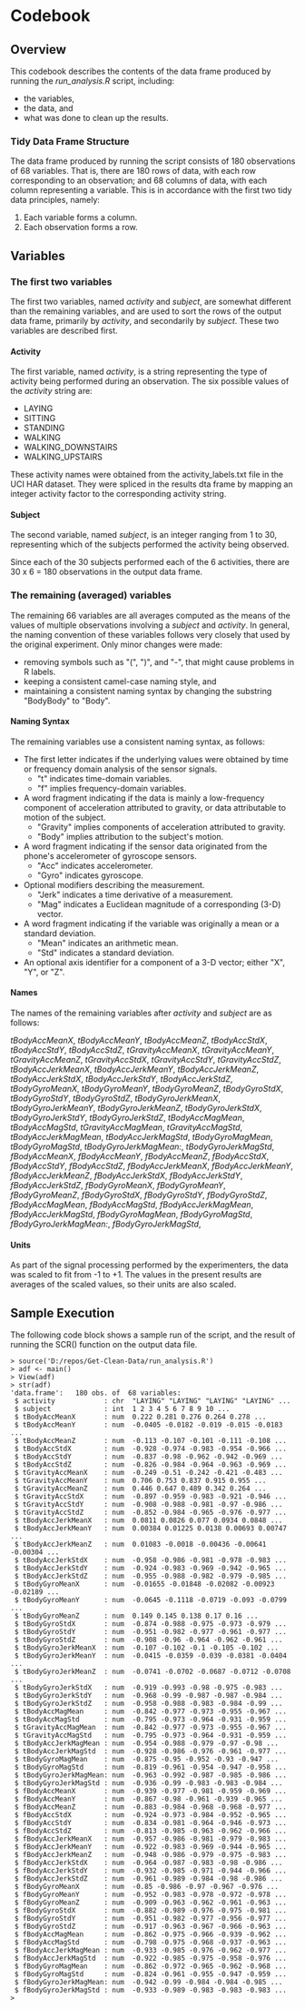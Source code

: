 # Codebook
## Overview
This codebook describes the contents of the data frame produced by running the _run_analysis.R_ script, including:
- the variables, 
- the data, and 
- what was done to clean up the results.
### Tidy Data Frame Structure
The data frame produced by running the script consists of 180 observations of 68 variables.  That is, there are 180 rows of data, with each row corresponding to an observation; and 68 columns of data, with each column representing a variable.  This is in accordance with the first two tidy data principles, namely:
1. Each variable forms a column.
2. Each observation forms a row.
## Variables
### The first two variables
The first two variables, named *activity* and *subject*, are somewhat different than the remaining variables, and are used to sort the rows of the output data frame, primarily by *activity*, and secondarily by *subject*.  These two variables are described first.
#### Activity
The first variable, named *activity*, is a string representing the type of activity being performed during an observation.  The six possible values of the *activity* string are:
- LAYING
- SITTING
- STANDING
- WALKING
- WALKING_DOWNSTAIRS
- WALKING_UPSTAIRS

These activity names were obtained from the activity_labels.txt file in the UCI HAR dataset.  They were spliced in the results dta frame by mapping an integer activity factor to the corresponding activity string.
#### Subject
The second variable, named *subject*, is an integer ranging from 1 to 30, representing which of the subjects performed the activity being observed.

Since each of the 30 subjects performed each of the 6 activities, there are 30 x 6 = 180 observations in the output data frame.
### The remaining (averaged) variables
The remaining 66 variables are all averages computed as the means of the values of multiple  observations involving a  *subject* and *activity*.  In general, the naming convention of these variables follows very closely that used by the original experiment. Only minor changes were made:
- removing symbols such as "(", ")", and "-", that might cause problems in R labels.
- keeping a consistent camel-case naming style, and
- maintaining a consistent naming syntax by changing the substring "BodyBody" to "Body".

#### Naming Syntax
The remaining variables use a consistent naming syntax, as follows:
- The first letter indicates if the underlying values were obtained by time or frequency domain analysis of the sensor signals.
	- "t" indicates time-domain variables.
	- "f" implies frequency-domain variables.
- A word fragment indicating if the data is mainly a low-frequency component of acceleration attributed to gravity, or data attributable to motion of the subject.
	- "Gravity" implies components of acceleration attributed to gravity.
	- "Body" implies attribution to the subject's motion.
- A word fragment indicating if the sensor data originated from the phone's accelerometer of gyroscope sensors.
	- "Acc" indicates accelerometer.
	- "Gyro" indicates gyroscope.
- Optional modifiers describing the measurement.
	- "Jerk" indicates a time derivative of a measurement.
	- "Mag" indicates a Euclidean magnitude of a corresponding (3-D) vector.
- A word fragment indicating if the variable was originally a mean or a standard deviation. 
	- "Mean" indicates an arithmetic mean.
	- "Std" indicates a standard deviation.
- An optional axis identifier for a component of a 3-D vector; either "X", "Y", or "Z".
#### Names
The names of the remaining variables after *activity* and *subject* are as follows:

*tBodyAccMeanX*,
*tBodyAccMeanY*,
*tBodyAccMeanZ*,
*tBodyAccStdX*,
*tBodyAccStdY*,
*tBodyAccStdZ*,
*tGravityAccMeanX*,
*tGravityAccMeanY*,
*tGravityAccMeanZ*,
*tGravityAccStdX*,
*tGravityAccStdY*,
*tGravityAccStdZ*,
*tBodyAccJerkMeanX*,
*tBodyAccJerkMeanY*,
*tBodyAccJerkMeanZ*,
*tBodyAccJerkStdX*,
*tBodyAccJerkStdY*,
*tBodyAccJerkStdZ*,
*tBodyGyroMeanX*,
*tBodyGyroMeanY*,
*tBodyGyroMeanZ*,
*tBodyGyroStdX*,
*tBodyGyroStdY*,
*tBodyGyroStdZ*,
*tBodyGyroJerkMeanX*,
*tBodyGyroJerkMeanY*,
*tBodyGyroJerkMeanZ*,
*tBodyGyroJerkStdX*,
*tBodyGyroJerkStdY*,
*tBodyGyroJerkStdZ*,
*tBodyAccMagMean*,
*tBodyAccMagStd*,
*tGravityAccMagMean*,
*tGravityAccMagStd*,
*tBodyAccJerkMagMean*,
*tBodyAccJerkMagStd*,
*tBodyGyroMagMean*,
*tBodyGyroMagStd*,
*tBodyGyroJerkMagMean:*,
*tBodyGyroJerkMagStd*,
*fBodyAccMeanX*,
*fBodyAccMeanY*,
*fBodyAccMeanZ*,
*fBodyAccStdX*,
*fBodyAccStdY*,
*fBodyAccStdZ*,
*fBodyAccJerkMeanX*,
*fBodyAccJerkMeanY*,
*fBodyAccJerkMeanZ*,
*fBodyAccJerkStdX*,
*fBodyAccJerkStdY*,
*fBodyAccJerkStdZ*,
*fBodyGyroMeanX*,
*fBodyGyroMeanY*,
*fBodyGyroMeanZ*,
*fBodyGyroStdX*,
*fBodyGyroStdY*,
*fBodyGyroStdZ*,
*fBodyAccMagMean*,
*fBodyAccMagStd*,
*fBodyAccJerkMagMean*,
*fBodyAccJerkMagStd*,
*fBodyGyroMagMean*,
*fBodyGyroMagStd*,
*fBodyGyroJerkMagMean:*,
*fBodyGyroJerkMagStd*,

#### Units
As part of the signal processing performed by the experimenters, the data was scaled to fit from -1 to +1. The values in the present results are averages of the scaled values, so their units are also scaled.

## Sample Execution
The following code block shows a sample run of the script, and the result of running the SCR() function on the output data file.
```
> source('D:/repos/Get-Clean-Data/run_analysis.R')
> adf <- main()
> View(adf)
> str(adf)
'data.frame':	180 obs. of  68 variables:
 $ activity            : chr  "LAYING" "LAYING" "LAYING" "LAYING" ...
 $ subject             : int  1 2 3 4 5 6 7 8 9 10 ...
 $ tBodyAccMeanX       : num  0.222 0.281 0.276 0.264 0.278 ...
 $ tBodyAccMeanY       : num  -0.0405 -0.0182 -0.019 -0.015 -0.0183 ...
 $ tBodyAccMeanZ       : num  -0.113 -0.107 -0.101 -0.111 -0.108 ...
 $ tBodyAccStdX        : num  -0.928 -0.974 -0.983 -0.954 -0.966 ...
 $ tBodyAccStdY        : num  -0.837 -0.98 -0.962 -0.942 -0.969 ...
 $ tBodyAccStdZ        : num  -0.826 -0.984 -0.964 -0.963 -0.969 ...
 $ tGravityAccMeanX    : num  -0.249 -0.51 -0.242 -0.421 -0.483 ...
 $ tGravityAccMeanY    : num  0.706 0.753 0.837 0.915 0.955 ...
 $ tGravityAccMeanZ    : num  0.446 0.647 0.489 0.342 0.264 ...
 $ tGravityAccStdX     : num  -0.897 -0.959 -0.983 -0.921 -0.946 ...
 $ tGravityAccStdY     : num  -0.908 -0.988 -0.981 -0.97 -0.986 ...
 $ tGravityAccStdZ     : num  -0.852 -0.984 -0.965 -0.976 -0.977 ...
 $ tBodyAccJerkMeanX   : num  0.0811 0.0826 0.077 0.0934 0.0848 ...
 $ tBodyAccJerkMeanY   : num  0.00384 0.01225 0.0138 0.00693 0.00747 ...
 $ tBodyAccJerkMeanZ   : num  0.01083 -0.0018 -0.00436 -0.00641 -0.00304 ...
 $ tBodyAccJerkStdX    : num  -0.958 -0.986 -0.981 -0.978 -0.983 ...
 $ tBodyAccJerkStdY    : num  -0.924 -0.983 -0.969 -0.942 -0.965 ...
 $ tBodyAccJerkStdZ    : num  -0.955 -0.988 -0.982 -0.979 -0.985 ...
 $ tBodyGyroMeanX      : num  -0.01655 -0.01848 -0.02082 -0.00923 -0.02189 ...
 $ tBodyGyroMeanY      : num  -0.0645 -0.1118 -0.0719 -0.093 -0.0799 ...
 $ tBodyGyroMeanZ      : num  0.149 0.145 0.138 0.17 0.16 ...
 $ tBodyGyroStdX       : num  -0.874 -0.988 -0.975 -0.973 -0.979 ...
 $ tBodyGyroStdY       : num  -0.951 -0.982 -0.977 -0.961 -0.977 ...
 $ tBodyGyroStdZ       : num  -0.908 -0.96 -0.964 -0.962 -0.961 ...
 $ tBodyGyroJerkMeanX  : num  -0.107 -0.102 -0.1 -0.105 -0.102 ...
 $ tBodyGyroJerkMeanY  : num  -0.0415 -0.0359 -0.039 -0.0381 -0.0404 ...
 $ tBodyGyroJerkMeanZ  : num  -0.0741 -0.0702 -0.0687 -0.0712 -0.0708 ...
 $ tBodyGyroJerkStdX   : num  -0.919 -0.993 -0.98 -0.975 -0.983 ...
 $ tBodyGyroJerkStdY   : num  -0.968 -0.99 -0.987 -0.987 -0.984 ...
 $ tBodyGyroJerkStdZ   : num  -0.958 -0.988 -0.983 -0.984 -0.99 ...
 $ tBodyAccMagMean     : num  -0.842 -0.977 -0.973 -0.955 -0.967 ...
 $ tBodyAccMagStd      : num  -0.795 -0.973 -0.964 -0.931 -0.959 ...
 $ tGravityAccMagMean  : num  -0.842 -0.977 -0.973 -0.955 -0.967 ...
 $ tGravityAccMagStd   : num  -0.795 -0.973 -0.964 -0.931 -0.959 ...
 $ tBodyAccJerkMagMean : num  -0.954 -0.988 -0.979 -0.97 -0.98 ...
 $ tBodyAccJerkMagStd  : num  -0.928 -0.986 -0.976 -0.961 -0.977 ...
 $ tBodyGyroMagMean    : num  -0.875 -0.95 -0.952 -0.93 -0.947 ...
 $ tBodyGyroMagStd     : num  -0.819 -0.961 -0.954 -0.947 -0.958 ...
 $ tBodyGyroJerkMagMean: num  -0.963 -0.992 -0.987 -0.985 -0.986 ...
 $ tBodyGyroJerkMagStd : num  -0.936 -0.99 -0.983 -0.983 -0.984 ...
 $ fBodyAccMeanX       : num  -0.939 -0.977 -0.981 -0.959 -0.969 ...
 $ fBodyAccMeanY       : num  -0.867 -0.98 -0.961 -0.939 -0.965 ...
 $ fBodyAccMeanZ       : num  -0.883 -0.984 -0.968 -0.968 -0.977 ...
 $ fBodyAccStdX        : num  -0.924 -0.973 -0.984 -0.952 -0.965 ...
 $ fBodyAccStdY        : num  -0.834 -0.981 -0.964 -0.946 -0.973 ...
 $ fBodyAccStdZ        : num  -0.813 -0.985 -0.963 -0.962 -0.966 ...
 $ fBodyAccJerkMeanX   : num  -0.957 -0.986 -0.981 -0.979 -0.983 ...
 $ fBodyAccJerkMeanY   : num  -0.922 -0.983 -0.969 -0.944 -0.965 ...
 $ fBodyAccJerkMeanZ   : num  -0.948 -0.986 -0.979 -0.975 -0.983 ...
 $ fBodyAccJerkStdX    : num  -0.964 -0.987 -0.983 -0.98 -0.986 ...
 $ fBodyAccJerkStdY    : num  -0.932 -0.985 -0.971 -0.944 -0.966 ...
 $ fBodyAccJerkStdZ    : num  -0.961 -0.989 -0.984 -0.98 -0.986 ...
 $ fBodyGyroMeanX      : num  -0.85 -0.986 -0.97 -0.967 -0.976 ...
 $ fBodyGyroMeanY      : num  -0.952 -0.983 -0.978 -0.972 -0.978 ...
 $ fBodyGyroMeanZ      : num  -0.909 -0.963 -0.962 -0.961 -0.963 ...
 $ fBodyGyroStdX       : num  -0.882 -0.989 -0.976 -0.975 -0.981 ...
 $ fBodyGyroStdY       : num  -0.951 -0.982 -0.977 -0.956 -0.977 ...
 $ fBodyGyroStdZ       : num  -0.917 -0.963 -0.967 -0.966 -0.963 ...
 $ fBodyAccMagMean     : num  -0.862 -0.975 -0.966 -0.939 -0.962 ...
 $ fBodyAccMagStd      : num  -0.798 -0.975 -0.968 -0.937 -0.963 ...
 $ fBodyAccJerkMagMean : num  -0.933 -0.985 -0.976 -0.962 -0.977 ...
 $ fBodyAccJerkMagStd  : num  -0.922 -0.985 -0.975 -0.958 -0.976 ...
 $ fBodyGyroMagMean    : num  -0.862 -0.972 -0.965 -0.962 -0.968 ...
 $ fBodyGyroMagStd     : num  -0.824 -0.961 -0.955 -0.947 -0.959 ...
 $ fBodyGyroJerkMagMean: num  -0.942 -0.99 -0.984 -0.984 -0.985 ...
 $ fBodyGyroJerkMagStd : num  -0.933 -0.989 -0.983 -0.983 -0.983 ...
>
```
